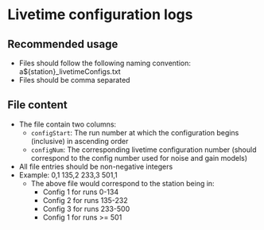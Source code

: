 # Livetime configuration logs

## Recommended usage
- Files should follow the following naming convention: a${station}_livetimeConfigs.txt
- Files should be comma separated

## File content
- The file contain two columns:
  - `configStart`: The run number at which the configuration begins (inclusive) in ascending order
  - `configNum`: The corresponding livetime configuration number (should correspond to the config number used
                 for noise and gain models)
- All file entries should be non-negative integers
- Example:
          0,1 
          135,2
          233,3
          501,1
  - The above file would correspond to the station being in:
    - Config 1 for runs 0-134
    - Config 2 for runs 135-232
    - Config 3 for runs 233-500
    - Config 1 for runs >= 501
 
